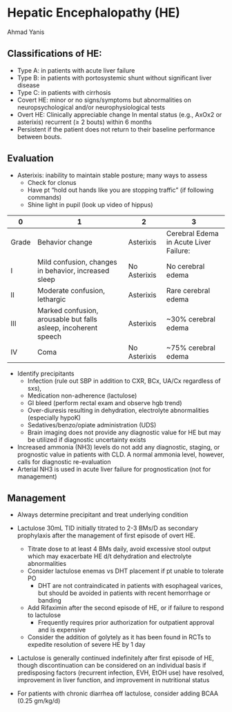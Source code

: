 # Hepatic Encephalopathy (HE) 

Ahmad Yanis

## Classifications of HE:
- Type A: in patients with acute liver failure
- Type B: in patients with portosystemic shunt without significant liver disease
- Type C: in patients with cirrhosis
- Covert HE: minor or no signs/symptoms but abnormalities on neuropsychological and/or
neurophysiological tests
- Overt HE: Clinically appreciable change In mental status (e.g., AxOx2 or asterixis) recurrent (≥ 2 bouts) within 6 months
- Persistent if the patient does not return to their baseline performance between bouts.

## Evaluation
- Asterixis: inability to maintain stable posture; many ways to assess
    - Check for clonus
    - Have pt “hold out hands like you are stopping traffic” (if following commands)
    - Shine light in pupil (look up video of hippus)

| 0     | 1                                                               | 2            | 3                                      |
|-------|-----------------------------------------------------------------|--------------|----------------------------------------|
| Grade | Behavior change                                                 | Asterixis    | Cerebral Edema in Acute Liver Failure: |
| I     | Mild confusion, changes in behavior, increased sleep            | No Asterixis | No cerebral edema                      |
| II    | Moderate confusion, lethargic                                   | Asterixis    | Rare cerebral edema                    |
| III   | Marked confusion, arousable but falls asleep, incoherent speech | Asterixis    | \~30% cerebral edema                   |
| IV    | Coma                                                            | No Asterixis | \~75% cerebral edema                   |

-   Identify precipitants
    -   Infection (rule out SBP in addition to CXR, BCx, UA/Cx regardless of sxs),
    -   Medication non-adherence (lactulose)
    -   GI bleed (perform rectal exam and observe hgb trend)
    -   Over-diuresis resulting in dehydration, electrolyte abnormalities (especially hypoK)
    -   Sedatives/benzo/opiate administration (UDS)
    -  Brain imaging does not provide any diagnostic value for HE but may be utilized if
diagnostic uncertainty exists
-   Increased ammonia (NH3) levels do not add any diagnostic, staging, or prognostic value in patients with CLD. A normal ammonia level, however, calls for diagnostic re-evaluation
-   Arterial NH3 is used in acute liver failure for prognostication (not for management)

## Management

-   Always determine precipitant and treat underlying condition

-   Lactulose 30mL TID initially titrated to 2-3 BMs/D as secondary prophylaxis after the
management of first episode of overt HE.
    -   Titrate dose to at least 4 BMs daily, avoid excessive stool output which may exacerbate HE d/t dehydration and electrolyte abnormalities
    -   Consider lactulose enemas vs DHT placement if pt unable to tolerate PO
        -   DHT are not contraindicated in patients with esophageal varices, but should be avoided in patients with recent hemorrhage or banding
    -   Add Rifaximin after the second episode of HE, or if failure to respond to lactulose
        -   Frequently requires prior authorization for outpatient approval and is expensive
    -   Consider the addition of golytely as it has been found in RCTs to expedite resolution of severe HE by 1 day

-   Lactulose is generally continued indefinitely after first episode of HE, though discontinuation can be considered on an individual basis if predisposing factors (recurrent infection, EVH, EtOH use) have resolved, improvement in liver function, and improvement in nutritional status
-   For patients with chronic diarrhea off lactulose, consider adding BCAA (0.25 gm/kg/d)

